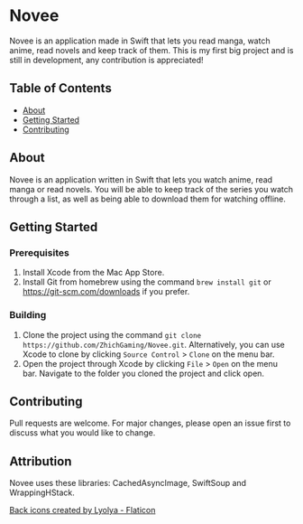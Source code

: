 # Novee

Novee is an application made in Swift that lets you read manga, watch anime, read novels and keep track of them. This is my first big project and is still in development, any contribution is appreciated! 

## Table of Contents

- [About](#about)
- [Getting Started](#getting_started)
- [Contributing](#contributing)

## About

Novee is an application written in Swift that lets you watch anime, read manga or read novels. You will be able to keep track of the series you watch through a list, as well as being able to download them for watching offline. 

## Getting Started

### Prerequisites

1. Install Xcode from the Mac App Store.
2. Install Git from homebrew using the command `brew install git` or https://git-scm.com/downloads if you prefer. 

### Building

1. Clone the project using the command `git clone https://github.com/ZhichGaming/Novee.git`. Alternatively, you can use Xcode to clone by clicking `Source Control` > `Clone` on the menu bar. 
2. Open the project through Xcode by clicking `File` > `Open` on the menu bar. Navigate to the folder you cloned the project and click open. 

## Contributing

Pull requests are welcome. For major changes, please open an issue first
to discuss what you would like to change.

## Attribution
Novee uses these libraries: CachedAsyncImage, SwiftSoup and WrappingHStack. 

<a href="https://www.flaticon.com/free-icons/back" title="back icons">Back icons created by Lyolya - Flaticon</a>

